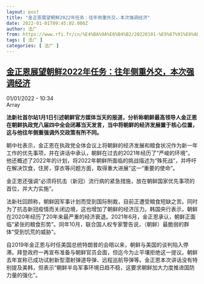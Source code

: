 ```yaml
---
layout: post
title: "金正恩展望朝鲜2022年任务：往年侧重外交，本次强调经济"
date: 2022-01-01T09:45:02.000Z
author: 法广
from: https://www.rfi.fr/cn/%E4%BA%9A%E6%B4%B2/20220101-%E9%87%91%E6%AD%A3%E6%81%A9%E5%B1%95%E6%9C%9B%E6%9C%9D%E9%B2%9C2022%E5%B9%B4%E4%BB%BB%E5%8A%A1-%E5%BE%80%E5%B9%B4%E4%BE%A7%E9%87%8D%E5%A4%96%E4%BA%A4%EF%BC%8C%E6%9C%AC%E6%AC%A1%E5%BC%BA%E8%B0%83%E7%BB%8F%E6%B5%8E
tags: [ 法广 ]
categories: [ 法广 ]
---
```

<!--1641030302000-->
[金正恩展望朝鲜2022年任务：往年侧重外交，本次强调经济](https://www.rfi.fr/cn/%E4%BA%9A%E6%B4%B2/20220101-%E9%87%91%E6%AD%A3%E6%81%A9%E5%B1%95%E6%9C%9B%E6%9C%9D%E9%B2%9C2022%E5%B9%B4%E4%BB%BB%E5%8A%A1-%E5%BE%80%E5%B9%B4%E4%BE%A7%E9%87%8D%E5%A4%96%E4%BA%A4%EF%BC%8C%E6%9C%AC%E6%AC%A1%E5%BC%BA%E8%B0%83%E7%BB%8F%E6%B5%8E)
------

<div>
<div>01/01/2022 - 10:34</div>Array<p><strong>                    法新社首尔站1月1日引述朝鲜官方媒体当天的报道，分析称朝鲜最高领导人金正恩在朝鲜执政党八届四中全会闭幕当天发言，当中将朝鲜的经济发展置于核心位置，这与他往年侧重强调外交政策有所不同。                </strong></p><div >                    <p>朝中社表示，金正恩在执政党全体会议上将朝鲜的经济发展和粮食状况作为新一年工作的优先事项，并在讲话中承认，朝鲜在过去的2021年经历了“严峻的环境”。他还概述了2022年的计划，将2022年朝鲜所面临的挑战描述为“殊死战”，并呼吁在解决饮食，住房，穿衣等问题方面，取得重大进展”这一“重要的使命”。</p><p>金正恩还强调“必须将抗击（新冠）流行病的紧急措施，放在朝鲜国家优先事项的首位，并大力实施”。</p><p>法新社回顾称，朝鲜因军事计划而受到国际制裁，目前正遭受粮食短缺之苦。同时为了抗击新冠疫情而关闭边境，这也增加了朝鲜的经济压力。韩国央行表示，朝鲜在2020年经历了20年来最严重的经济衰退。2021年6月，金正恩承认，朝鲜正面临“紧张的粮食形势”。同年10月，联合国人权专家警告说，（朝鲜）最脆弱的群体“受到饥荒的威胁”。</p><p>自2019年金正恩与时任美国总统特朗普的会晤以来，朝鲜与美国的谈判陷入停滞。拜登政府一再宣布准备与朝鲜官员会面，但迄今为止平壤拒绝这一提议。朝鲜去年宣称已成功试射新型潜射弹道导弹、远程巡航导弹等。金正恩本次讲话没有特别提及美韩，但表示“朝鲜半岛军事环境日趋不稳，这要求朝鲜加大力度推进国防力量的强化”。</p>                                            <div data-selfpromo-newsletter>    </div>    <div data-selfpromo-app>    </div>                </div>
</div>
